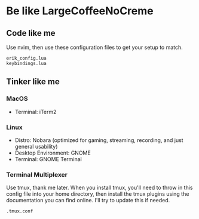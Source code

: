 # Be like LargeCoffeeNoCreme

## Code like me
Use nvim, then use these configuration files to get your setup to match.
```
erik_config.lua
keybindings.lua
````

## Tinker like me

### MacOS
- Terminal: iTerm2

### Linux
- Distro: Nobara (optimized for gaming, streaming, recording, and just general usability)
- Desktop Environment: GNOME
- Terminal: GNOME Terminal

### Terminal Multiplexer
Use tmux, thank me later. When you install tmux, you'll need to throw in this config file into your home directory, then install the tmux plugins using the documentation you can find online. I'll try to update this if needed. 
```
.tmux.conf
```
